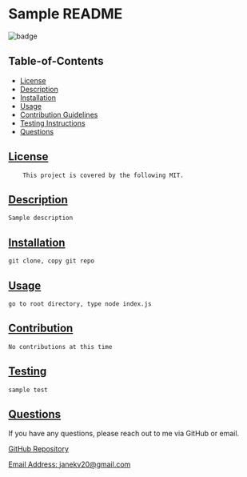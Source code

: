 # Sample README

![badge](https://img.shields.io/badge/license-MIT-green)

## Table-of-Contents

* [License](#license)
* [Description](#description)
* [Installation](#installation)
* [Usage](#usage)
* [Contribution Guidelines](#contribution)
* [Testing Instructions](#testing)
* [Questions](#questions)

## [License](#table-of-contents)

        This project is covered by the following MIT.
        

## [Description](#table-of-contents)

    Sample description
    
## [Installation](#table-of-contents)

    git clone, copy git repo

## [Usage](#table-of-contents)

    go to root directory, type node index.js

## [Contribution](#table-of-contents)

    No contributions at this time

## [Testing](#table-of-contents)

    sample test

## [Questions](#table-of-contents)

If you have any questions, please reach out to me via GitHub or email.

   [GitHub Repository](https://github.com/janekv20)

   [Email Address: janekv20@gmail.com](mailto:janekv20@gmail.com)
